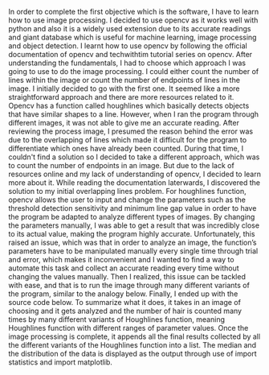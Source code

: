 In order to complete the first objective which is the software, I have to learn how to use image processing. I decided to use opencv as it works well with python and also it is a widely used extension due to its accurate readings and giant database which is useful for machine learning, image processing and object detection.
I learnt how to use opencv by following the official documentation of opencv and techwithtim tutorial series on opencv. After understanding the fundamentals, I had to choose which approach I was going to use to do the image processing. I could either count the number of lines within the image or count the number of endpoints of lines in the image. I initially decided to go with the first one. It seemed like a more straightforward approach and there are more resources related to it. Opencv has a function called houghlines which basically detects objects that have similar shapes to a line. However, when I ran the program through different images, it was not able to give me an accurate reading. After reviewing the process image, I presumed the reason behind the error was due to the overlapping of lines which made it difficult for the program to differentiate which ones have already been counted. 
During that time, I couldn't find a solution so I decided to take a different approach, which was to count the number of endpoints in an image. But due to the lack of resources online and my lack of understanding of opencv, I decided to learn more about it.
While reading the documentation laterwards, I discovered the solution to my initial overlapping lines problem. For houghlines function, opencv allows the user to input and change the parameters such as the threshold detection sensitivity and minimum line gap value in order to have the program be adapted to analyze different types of images. By changing the parameters manually, I was able to get a result that was incredibly close to its actual value, making the program highly accurate.
Unfortunately, this raised an issue, which was that in order to analyze an image, the function’s parameters have to be manipulated manually every single time through trial and error, which makes it inconvenient and I wanted to find a way to automate this task and collect an accurate reading every time without changing the values manually. Then I realized, this issue can be tackled with ease, and that is to run the image through many different variants of the program, similar to the analogy below.
Finally, I ended up with the source code below. To summarize what it does, it takes in an image of choosing and it gets analyzed and the number of hair is counted many times by many different variants of Houghlines function, meaning Houghlines function with different ranges of parameter values. Once the image processing is complete, it appends all the final results collected by all the different variants of the Houghlines function into a list. The median and the distribution of the data is displayed as the output through use of import statistics and import matplotlib.
